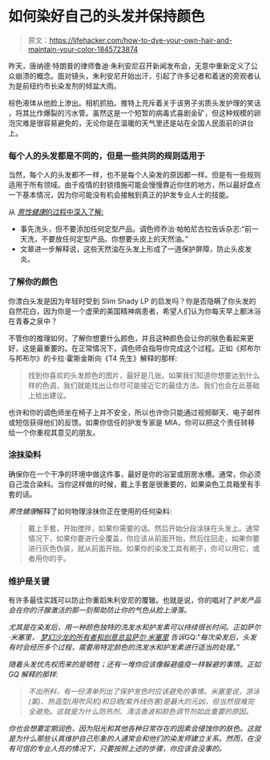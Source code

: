 # 如何染好自己的头发并保持颜色

> 原文：<https://lifehacker.com/how-to-dye-your-own-hair-and-maintain-your-color-1845723874>

昨天，唐纳德·特朗普的律师鲁迪·朱利安尼召开新闻发布会，无意中重新定义了公众崩溃的概念。面对镜头，朱利安尼开始出汗，引起了许多记者和着迷的旁观者认为是前纽约市长染发剂的倾盆大雨。



棕色液体从他脸上渗出。相机抓拍。推特上充斥着关于该男子劣质头发护理的笑话 ，将其比作爆裂的污水管。虽然这是一个短暂的病毒式喜剧金矿，但这种规模的卵泡灾难是很容易避免的，无论你是在温暖的天气里还是站在全国人民面前的讲台上。

### 每个人的头发都是不同的，但是一些共同的规则适用于

当然，每个人的头发都不一样，也不是每个人染发的原因都一样。但是有一些规则适用于所有领域。由于疫情的封锁措施可能会慢慢靠近你住的地方，所以最好盘点一下基本情况，因为你可能没有机会接触到真正的护发专业人士的技能。

从 [*男性健康*的过程中深入了解:](https://www.menshealth.com/grooming/a32733568/how-to-dye-hair-at-home-men/)

*   事先洗头，但不要添加任何定型产品。调色师乔治·帕帕尼古拉告诉杂志:“前一天洗，不要放任何定型产品。你想要头皮上的天然油。”
*   文章进一步解释说，这些天然油在头发上形成了一道保护屏障，防止头皮发炎。

### 了解你的颜色

你漂白头发是因为年轻时受到 Slim Shady LP 的启发吗？你是否隐瞒了你头发的自然花白，因为你是一个虚荣的美国精神病患者，希望人们认为你每天早上都沐浴在青春之泉中？

不管你的推理如何，了解你想要什么颜色，并且这种颜色会让你的肤色看起来更好，这是最重要的。在正常情况下，调色师会指导你完成这个过程。正如《邦布尔与邦布尔》的卡拉·霍斯金斯向《T4 先生》解释的那样:

> 找到你喜欢的头发颜色的图片，最好是几张。如果我们知道你想要达到什么样的色调，我们就能找出让你尽可能接近它的最佳方法。我们也会在此基础上给出建议。

也许和你的调色师坐在椅子上并不安全，所以也许你只能通过视频聊天、电子邮件或短信获得他们的反馈。如果你信任的护发专家是 MIA，你可以把这个责任转移给一个你重视其意见的朋友。

### 涂抹染料

确保你在一个干净的环境中做这件事，最好是你的浴室或厨房水槽。通常，你必须自己混合染料。当你这样做的时候，戴上手套是很重要的，如果染色工具箱里有手套的话。

*男性健康*解释了如何物理涂抹你正在使用的任何染料:

> 戴上手套，开始搅拌，如果你需要的话。然后开始分段涂抹在头发上。通常情况下，如果你要进行全覆盖，你应该从前面开始，然后往回走，如果你要进行灰色伪装，就从前面开始。如果你的染发工具有刷子，你可以用它，或者用你的手。

### 维护是关键

有许多最佳实践可以防止你重蹈朱利安尼的覆辙。也就是说，你的唱对了*护发产品会在你的汗腺激活的那一刻帮助防止你的气色从脸上滑落。*

*尤其是在染发后，用一种颜色独特的洗发水和护发素可以持续很长时间。正如萨尔·米塞里， [梦幻沙龙的所有者和创意总监萨尔·米塞里](http://www.reveriesalon.com/) 告诉*GQ:“*每次染发后，头发有时会经历多个过程，需要用特定颜色的洗发水和护发素进行适当的处理。”*

*随着头发优先权而来的是牺牲；还有一堆你应该像躲避瘟疫一样躲避的事情。正如 GQ 解释的那样:*

> *不出所料，有一份清单列出了保护发色时应该避免的事情。米塞里说，游泳(氯)、热造型(用吹风机)和日晒(紫外线伤害)是最大的元凶，但当然很难完全避免。这就是为什么防热剂、清洁香波和颜色调节剂如此重要的原因。*

*你也会想要定期润色，因为阳光和其他各种日常存在的因素会侵蚀你的肤色。这就是为什么那些认真维护自己形象的人通常会和他们的染发师建立关系。然而，在没有可信的专业人员的情况下，只要按照上述的步骤，你应该会没事的。*